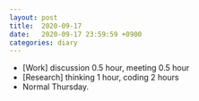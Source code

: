 ```yaml
---
layout: post
title:  2020-09-17
date:   2020-09-17 23:59:59 +0900
categories: diary
---
```


- [Work] discussion 0.5 hour, meeting 0.5 hour
- [Research] thinking 1 hour, coding 2 hours
- Normal Thursday.